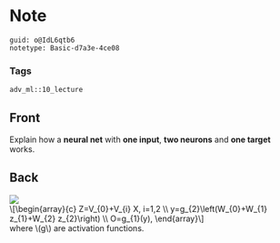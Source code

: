 # Note
```
guid: o@IdL6qtb6
notetype: Basic-d7a3e-4ce08
```

### Tags
```
adv_ml::10_lecture
```

## Front
Explain how a <b>neural net</b> with <b>one input</b>, <b>two
neurons</b> and <b>one target</b> works.

## Back
<img src="paste-54cc203d892798ea16dd511a057fd3fc4df09899.jpg">
<div>
  \[\begin{array}{c} Z=V_{0}+V_{i} X, i=1,2 \\
  y=g_{2}\left(W_{0}+W_{1} z_{1}+W_{2} z_{2}\right) \\ O=g_{1}(y),
  \end{array}\]
</div>
<div>
  where \(g\) are activation functions.
</div>
